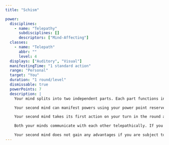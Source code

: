 ```yaml
---
title: "Schism"

power:
  disciplines:
    - name: "Telepathy"
      subdisciplines: []
      descriptors: ["Mind-Affecting"]
  classes:
    - name: "Telepath"
      abbr: ""
      level: 4
  displays: ["Auditory", "Visual"]
  manifestingTime: "1 standard action"
  range: "Personal"
  target: "You"
  duration: "1 round/level"
  dismissable: true
  powerPoints: 7
  description: |
    Your mind splits into two independent parts. Each part functions in complete autonomy, like two characters in one body. Your new "second mind" does not control your body physically but is free to take one standard action in each round if the action is purely mental (such as manifesting a power) in the same round you take your normal actions.

    Your second mind can manifest powers using your power point reserve, but only as if your manifester level were six lower than it is. Your second mind doesn't provoke attacks of opportunity when manifesting a power, because doing so doesn't distract your primary mind.

    Your second mind takes its first action on your turn in the round after schism is manifested.

    Both your minds communicate with each other telepathically. If you are subject to a compulsion or charm effect while you are of two minds, make a second saving throw if you fail the first. If you fail both, then the schism ends and you are affected normally by the power. If you fail just one, the schism ends immediately, but you are not subject to the compulsion or charm.

    Your second mind does not gain any advantages if you are subject to a haste effect, although you gain the overall standard benefits.
---
```

